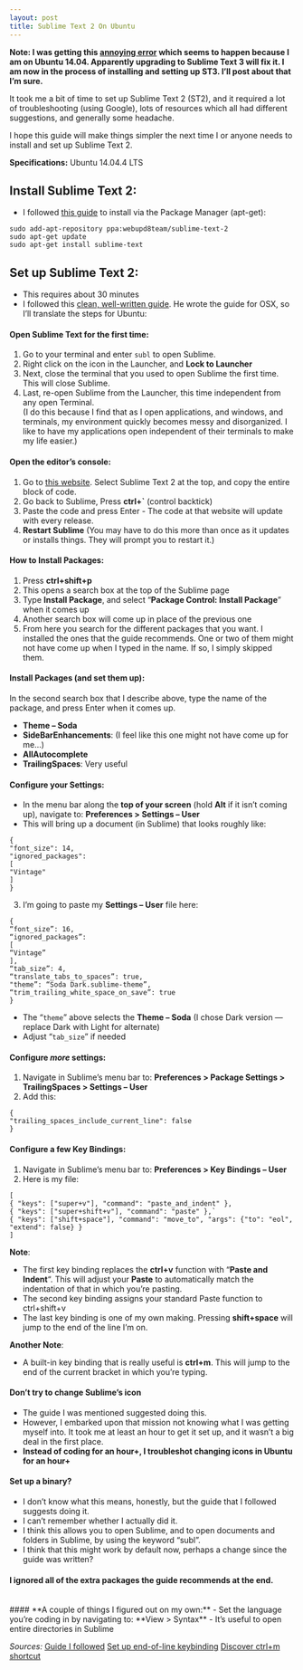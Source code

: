 ```yaml
---
layout: post
title: Sublime Text 2 On Ubuntu
---
```


**Note: I was getting this [annoying error](http://stackoverflow.com/questions/23165426/sublime-text-on-ubuntu-14-04-keeps-attempting-to-remove-it) which seems to happen because I am on Ubuntu 14.04. Apparently upgrading to Sublime Text 3 will fix it. I am now in the process of installing and setting up ST3. I’ll post about that I’m sure.**

  

It took me a bit of time to set up Sublime Text 2 (ST2), and it required a lot of troubleshooting (using Google), lots of resources which all had different suggestions, and generally some headache.
  
I hope this guide will make things simpler the next time I or anyone needs to install and set up Sublime Text 2.

**Specifications:** Ubuntu 14.04.4 LTS

## **Install Sublime Text 2**:
 - I followed [this guide](http://askubuntu.com/questions/172698/how-do-i-install-sublime-text-2-3) to install via the Package Manager (apt-get):
```
sudo add-apt-repository ppa:webupd8team/sublime-text-2
sudo apt-get update
sudo apt-get install sublime-text
```
## **Set up Sublime Text 2**:
 - This requires about 30 minutes
 - I followed this [clean, well-written guide](https://blog.alexmaccaw.com/sublime-text). He wrote the guide for OSX, so I’ll translate the steps for Ubuntu:
  
#### **Open Sublime Text for the first time**:  
  1. Go to your terminal and enter `subl` to open Sublime.  
  2. Right click on the icon in the Launcher, and **Lock to Launcher**  
  3. Next, close the terminal that you used to open Sublime the first time. This will close Sublime.  
  4. Last, re-open Sublime from the Launcher, this time independent from any open Terminal.  
  (I do this because I find that as I open applications, and windows, and terminals, my environment quickly becomes messy and disorganized. I like to have my applications open independent of their terminals to make my life easier.)

#### **Open the editor’s console**:
  1. Go to [this website](https://packagecontrol.io/installation#st3). Select Sublime Text 2 at the top, and copy the entire block of code.
  2. Go back to Sublime, Press **ctrl+`** (control backtick)
  3. Paste the code and press Enter
    - The code at that website will update with every release.
  4. **Restart Sublime** (You may have to do this more than once as it updates or installs things. They will prompt you to restart it.)

#### **How to Install Packages:**
  1. Press **ctrl+shift+p**
  2. This opens a search box at the top of the Sublime page
  3. Type **Install Package**, and select “**Package Control: Install Package**” when it comes up
  4. Another search box will come up in place of the previous one
  5. From here you search for the different packages that you want. I installed the ones that the guide recommends. One or two of them might not have come up when I typed in the name. If so, I simply skipped them.

#### **Install Packages (and set them up)**:
In the second search box that I describe above, type the name of the package, and press Enter when it comes up.
  - **Theme – Soda**
  - **SideBarEnhancements**: (I feel like this one might not have come up for me…)
  - **AllAutocomplete**
  - **TrailingSpaces**: Very useful

#### **Configure your Settings**:
- In the menu bar along the **top of your screen** (hold **Alt** if it isn’t coming up), navigate to:
    **Preferences > Settings – User**
- This will bring up a document (in Sublime) that looks roughly like:
````    
{ 
"font_size": 14,
"ignored_packages":
[
"Vintage"
]
}
````
3. I’m going to paste my **Settings – User** file here:
````
{
“font_size”: 16,
“ignored_packages”:
[
“Vintage”
],
“tab_size”: 4,
“translate_tabs_to_spaces”: true,
"theme”: “Soda Dark.sublime-theme”,
“trim_trailing_white_space_on_save”: true
}
````
- The “`theme`” above selects the **Theme – Soda** (I chose Dark version — replace Dark with Light for alternate)
- Adjust “`tab_size`” if needed

#### **Configure *more* settings**:
1. Navigate in Sublime’s menu bar to:
**Preferences > Package Settings > TrailingSpaces > Settings – User**
2. Add this:
````
{
"trailing_spaces_include_current_line": false
}
````

#### **Configure a few Key Bindings**:
1. Navigate in Sublime’s menu bar to:
        **Preferences > Key Bindings – User**
2. Here is my file:
````
[
{ "keys": ["super+v"], "command": "paste_and_indent" },
{ "keys": ["super+shift+v"], "command": "paste" },`
{ "keys": ["shift+space"], "command": "move_to", "args": {"to": "eol", "extend": false} }
]
````
**Note**:
- The first key binding replaces the **ctrl+v** function with “**Paste and Indent**“. This will adjust your **Paste** to automatically match the indentation of that in which you’re pasting.
- The second key binding assigns your standard Paste function to ctrl+shift+v
- The last key binding is one of my own making. Pressing **shift+space** will jump to the end of the line I’m on.  

**Another Note**:
- A built-in key binding that is really useful is **ctrl+m**. This will jump to the end of the current bracket in which you’re typing. 

#### **Don’t try to change Sublime’s icon**
 - The guide I was mentioned suggested doing this.
- However, I embarked upon that mission not knowing what I was getting myself into. It took me at least an hour to get it set up, and it wasn’t a big deal in the first place.
- **Instead of coding for an hour+, I troubleshot changing icons in Ubuntu for an hour+**

#### **Set up a binary?**
- I don’t know what this means, honestly, but the guide that I followed suggests doing it.
- I can’t remember whether I actually did it.
- I think this allows you to open Sublime, and to open documents and folders in Sublime, by using the keyword “subl”.
- I think that this might work by default now, perhaps a change since the guide was written?

#### **I ignored all of the extra packages the guide recommends at the end.**
<br>
#### **A couple of things I figured out on my own:**
  - Set the language you’re coding in by navigating to:
    **View > Syntax**
  - It’s useful to open entire directories in Sublime

_Sources:_
[Guide I followed](https://blog.alexmaccaw.com/sublime-text)
[Set up end-of-line keybinding](http://stackoverflow.com/questions/14394598/move-to-end-of-line-without-end-key-in-sublime-text2)
[Discover ctrl+m shortcut](https://forum.sublimetext.com/t/jump-to-matching-bracket-addition/3593)

